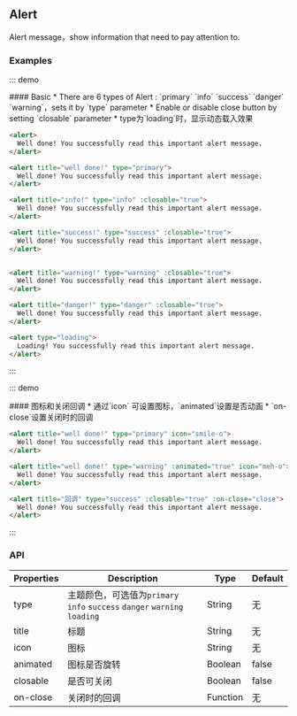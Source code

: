 ## Alert

Alert message，show information that need to pay attention to.

### Examples

::: demo
<summary>
  #### Basic
  * There are 6 types of Alert : `primary` `info` `success` `danger` `warning`，sets it by `type` parameter
  * Enable or disable close button by setting `closable` parameter
  * type为`loading`时，显示动态载入效果
</summary>

```html
<alert>
  Well done! You successfully read this important alert message.
</alert>

<alert title="well done!" type="primary">
  Well done! You successfully read this important alert message.
</alert>

<alert title="info!" type="info" :closable="true">
  Well done! You successfully read this important alert message.
</alert>

<alert title="success!" type="success" :closable="true">
  Well done! You successfully read this important alert message.
</alert>


<alert title="warning!" type="warning" :closable="true">
  Well done! You successfully read this important alert message.
</alert>

<alert title="danger!" type="danger" :closable="true">
  Well done! You successfully read this important alert message.
</alert>

<alert type="loading">
  Loading! You successfully read this important alert message.
</alert>

```
:::

::: demo
<summary>
  #### 图标和关闭回调
  * 通过`icon` 可设置图标，`animated`设置是否动画
  * `on-close`设置关闭时的回调
</summary>

```html
<alert title="well done!" type="primary" icon="smile-o">
  Well done! You successfully read this important alert message.
</alert>

<alert title="well done!" type="warning" :animated="true" icon="meh-o">
  Well done! You successfully read this important alert message.
</alert>

<alert title="回调" type="success" :closable="true" :on-close="close">
  Well done! You successfully read this important alert message.
</alert>

```
:::


### API

| Properties        | Description           | Type               | Default       |
|------------|----------------|--------------------|--------------|
| type    | 主题颜色，可选值为`primary` `info` `success` `danger` `warning` `loading`   | String | 无    |
| title    | 标题 | String | 无   |
| icon    | 图标 | String | 无   |
| animated  | 图标是否旋转 | Boolean | false  |
| closable | 是否可关闭  | Boolean | false   |
| on-close | 关闭时的回调  | Function | 无   |

<script>
  export default {
    methods: {
      close() {
        this.$notify.open({
          type: 'success',
          title: 'alert close callback',
        });
      },
    },
  };
</script>
